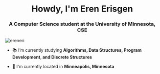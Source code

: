 <h1 align="center">Howdy, I'm Eren Erisgen</h1>
<h3 align="center">A Computer Science student at the University of Minnesota, CSE</h3>

<p align="left"> <img src="https://komarev.com/ghpvc/?username=ereneri&label=Profile%20views&color=0e75b6&style=flat" alt="ereneri" /> </p>

- 📚 I’m currently studying **Algorithms, Data Structures, Program Development, and Discrete Structures**

- 📌 I'm currently located in **Minneapolis, Minnesota** 


